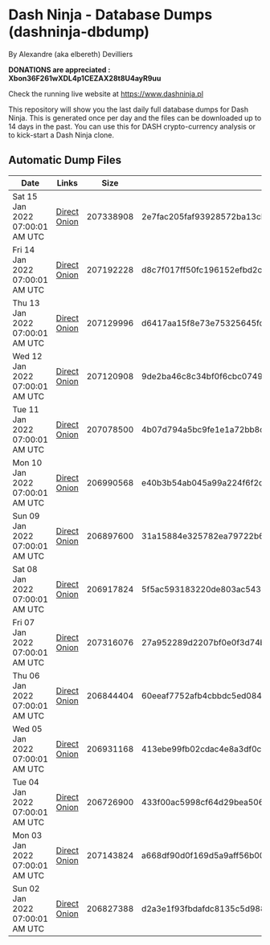 # Dash Ninja - Database Dumps (dashninja-dbdump)
By Alexandre (aka elbereth) Devilliers

**DONATIONS are appreciated : Xbon36F261wXDL4p1CEZAX28t8U4ayR9uu**

Check the running live website at https://www.dashninja.pl

This repository will show you the last daily full database dumps for Dash Ninja. This is generated once per day and the files can be downloaded up to 14 days in the past.
You can use this for DASH crypto-currency analysis or to kick-start a Dash Ninja clone.


## Automatic Dump Files
| Date | Links | Size | SHA256 |
|--|--|--|--|
| Sat 15 Jan 2022 07:00:01 AM UTC | [Direct](https://oshi.at/KAbw) [Onion](http://5ety7tpkim5me6eszuwcje7bmy25pbtrjtue7zkqqgziljwqy3rrikqd.onion/KAbw) | 207338908 | 2e7fac205faf93928572ba13cbb8f1929d3d9b547d0c85d0196d20d18c10c5f6 | 
| Fri 14 Jan 2022 07:00:01 AM UTC | [Direct](https://oshi.at/auiY) [Onion](http://5ety7tpkim5me6eszuwcje7bmy25pbtrjtue7zkqqgziljwqy3rrikqd.onion/auiY) | 207192228 | d8c7f017ff50fc196152efbd2c429338c7a5b8c46deb48835c6cbb319e6a8b1c | 
| Thu 13 Jan 2022 07:00:01 AM UTC | [Direct](https://oshi.at/MLAu) [Onion](http://5ety7tpkim5me6eszuwcje7bmy25pbtrjtue7zkqqgziljwqy3rrikqd.onion/MLAu) | 207129996 | d6417aa15f8e73e75325645fc185afa37360efa7a03bf56d863e65fe054ec85c | 
| Wed 12 Jan 2022 07:00:01 AM UTC | [Direct](https://oshi.at/QMcG) [Onion](http://5ety7tpkim5me6eszuwcje7bmy25pbtrjtue7zkqqgziljwqy3rrikqd.onion/QMcG) | 207120908 | 9de2ba46c8c34bf0f6cbc074985e38e55428c5ac2f4f0d0a7dfa7e4f18d78f66 | 
| Tue 11 Jan 2022 07:00:01 AM UTC | [Direct](https://oshi.at/fNQk) [Onion](http://5ety7tpkim5me6eszuwcje7bmy25pbtrjtue7zkqqgziljwqy3rrikqd.onion/fNQk) | 207078500 | 4b07d794a5bc9fe1e1a72bb8c7501c5e2e263dedfa2c96b99db527178d0698a9 | 
| Mon 10 Jan 2022 07:00:01 AM UTC | [Direct](https://oshi.at/JKWt) [Onion](http://5ety7tpkim5me6eszuwcje7bmy25pbtrjtue7zkqqgziljwqy3rrikqd.onion/JKWt) | 206990568 | e40b3b54ab045a99a224f6f2cb60255f87bf965c3ebf2c2bd7f10ce8c83bb45a | 
| Sun 09 Jan 2022 07:00:01 AM UTC | [Direct](https://oshi.at/HRHu) [Onion](http://5ety7tpkim5me6eszuwcje7bmy25pbtrjtue7zkqqgziljwqy3rrikqd.onion/HRHu) | 206897600 | 31a15884e325782ea79722b6f52d00b193b1618c2cf0b317ca82bedf9aa61292 | 
| Sat 08 Jan 2022 07:00:01 AM UTC | [Direct](https://oshi.at/yVaH) [Onion](http://5ety7tpkim5me6eszuwcje7bmy25pbtrjtue7zkqqgziljwqy3rrikqd.onion/yVaH) | 206917824 | 5f5ac593183220de803ac543714d0d992b0f56e1d6666de9fe872081b375784c | 
| Fri 07 Jan 2022 07:00:01 AM UTC | [Direct](https://oshi.at/wAFg) [Onion](http://5ety7tpkim5me6eszuwcje7bmy25pbtrjtue7zkqqgziljwqy3rrikqd.onion/wAFg) | 207316076 | 27a952289d2207bf0e0f3d74b31cef3fba36af95fd23864e084d95b97123a220 | 
| Thu 06 Jan 2022 07:00:01 AM UTC | [Direct](https://oshi.at/DgTM) [Onion](http://5ety7tpkim5me6eszuwcje7bmy25pbtrjtue7zkqqgziljwqy3rrikqd.onion/DgTM) | 206844404 | 60eeaf7752afb4cbbdc5ed084b530b938b9512b6ac02edd01b8d5494560fbfd1 | 
| Wed 05 Jan 2022 07:00:01 AM UTC | [Direct](https://oshi.at/ZhtQ) [Onion](http://5ety7tpkim5me6eszuwcje7bmy25pbtrjtue7zkqqgziljwqy3rrikqd.onion/ZhtQ) | 206931168 | 413ebe99fb02cdac4e8a3df0c28d9c90c63008bcf95bd70b471131881609029c | 
| Tue 04 Jan 2022 07:00:01 AM UTC | [Direct](https://oshi.at/KGFG) [Onion](http://5ety7tpkim5me6eszuwcje7bmy25pbtrjtue7zkqqgziljwqy3rrikqd.onion/KGFG) | 206726900 | 433f00ac5998cf64d29bea5061056c3fac2c1edfe1285d3c872294be2712b74a | 
| Mon 03 Jan 2022 07:00:01 AM UTC | [Direct](https://oshi.at/mqAT) [Onion](http://5ety7tpkim5me6eszuwcje7bmy25pbtrjtue7zkqqgziljwqy3rrikqd.onion/mqAT) | 207143824 | a668df90d0f169d5a9aff56b00a81b0c87fc908d040a1a09e8e19ccc8c7ea297 | 
| Sun 02 Jan 2022 07:00:01 AM UTC | [Direct](https://oshi.at/gdsW) [Onion](http://5ety7tpkim5me6eszuwcje7bmy25pbtrjtue7zkqqgziljwqy3rrikqd.onion/gdsW) | 206827388 | d2a3e1f93fbdafdc8135c5d988ffd330f5ab04ab38b454f3f9677387c3fd16a9 | 

